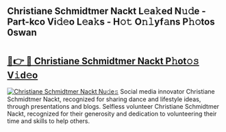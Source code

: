 ## Christiane Schmidtmer Nackt L𝚎a𝚔ed N𝚞𝚍e - Part-kco Vi𝚍𝚎o L𝚎a𝚔s - H𝚘𝚝 O𝚗𝚕yf𝚊ns P𝚑𝚘tos 0swan

# <h2><a href="http://kf2qzkf.oniu.top/?m=Christiane+Schmidtmer+Nackt">🔗👉 🔴 Christiane Schmidtmer Nackt P𝚑ot𝚘𝚜 V𝚒d𝚎o</a></h2>

[![Christiane Schmidtmer Nackt Nu𝚍e𝚜](https://i.imgur.com/0qMVB7G.gif)](http://kf2qzkf.oniu.top/?m=Christiane+Schmidtmer+Nackt)
Social media innovator Christiane Schmidtmer Nackt, recognized for sharing dance and lifestyle ideas, through presentations and blogs. Selfless volunteer Christiane Schmidtmer Nackt, recognized for their generosity and dedication to volunteering their time and skills to help others.  
